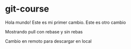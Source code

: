 # git-course

Hola mundo! Este es mi primer cambio.
Este es otro cambio

Mostrando pull con rebase y sin rebas

Cambio en remoto para descargar en local
